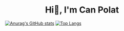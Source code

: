<h1 align='center'> Hi👋, I'm Can Polat</h1>

[![Anurag's GitHub stats](https://github-readme-stats.vercel.app/api?username=canpolatt&bg_color=30,414141,000000&title_color=fff&text_color=fff)](https://github.com/anuraghazra/github-readme-stats)
[![Top Langs](https://github-readme-stats.vercel.app/api/top-langs/?username=canpolatt&layout=compact&bg_color=30,414141,000000&text_color=fff)](https://github.com/anuraghazra/github-readme-stats)



